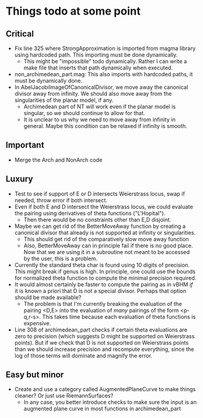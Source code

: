# Things todo at some point

## Critical

* Fix line 325 where StrongApproximation is imported from magma library using hardcoded path. This importing must be done dynamically. 
  - This might be "impossible" todo dynamically. Rather I can write a make file that inserts that path dynamically when executed. 
* non_archimedean_part.mag: This also imports with hardcoded paths, it must be dynamically done.
* In AbelJacobiImageOfCanonicalDivisor, we move away the canonical divisor away from infinity. We should also move away from the singularities of the planar model, if any. 
  - Archimedean part of NT will work even if the planar model is singular, so we should continue to allow for that.
  - It is unclear to us why we need to move away from infinity in general. Maybe this condition can be relaxed if infinity is smooth.

## Important

* Merge the Arch and NonArch code

## Luxury 

* Test to see if support of E or D intersects Weierstrass locus, swap if needed, throw error if both intersect.
* Even if both E and D intersect the Weierstrass locus, we could evaluate the pairing using derivatives of theta functions ("L'Hopital"). 
  - Then there would be no constraints other than E,D disjoint.
* Maybe we can get rid of the BetterMoveAway function by creating a canonical divisor that already is not supported at infinity or singularities.
  - This should get rid of the comparatively slow move away function
  - Also, BetterMoveAway can in principle fail if there is no good place. Now that we are using it in a subroutine not meant to be accessed by the user, this is a problem.
* Currently the standard theta char is found using 10 digits of precision. This might break if genus is high. In principle, one could use the bounds for normalized theta function to compute the minimal precision required.
* It would almost certainly be faster to compute the pairing as in vBHM *if* it is known a priori that D is not a special divisor. Perhaps that option should be made available?
  - The problem is that I'm currently breaking the evaluation of the pairing <D,E> into the evaluation of *many* pairings of the form <p-q,r-s>. This takes time because each evaluation of theta functions is expensive.
* Line 308 of archimedean_part checks if certain theta evaluations are zero to precision (which suggests D might be supported on Weierstrass points). But if we check that D is not supported on Weierstrass points than we should increase precision and recompute everything, since the log of those terms will dominate and magnify the error.

## Easy but minor

* Create and use a category called AugmentedPlaneCurve to make things cleaner? Or just use RiemannSurfaces? 
  - In any case, you better introduce checks to make sure the input is an augmented plane curve in most functions in archimedean_part

